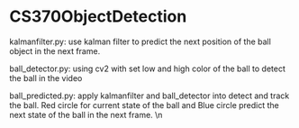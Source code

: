 # CS370ObjectDetection
kalmanfilter.py: use kalman filter to predict the next position of the ball object in the next frame.


ball_detector.py: using cv2 with set low and high color of the ball to detect the ball in the video 


ball_predicted.py: apply kalmanfilter and ball_detector into detect and track the ball. Red circle for current state of the ball and Blue circle predict the next state of the ball in the next frame. \n
